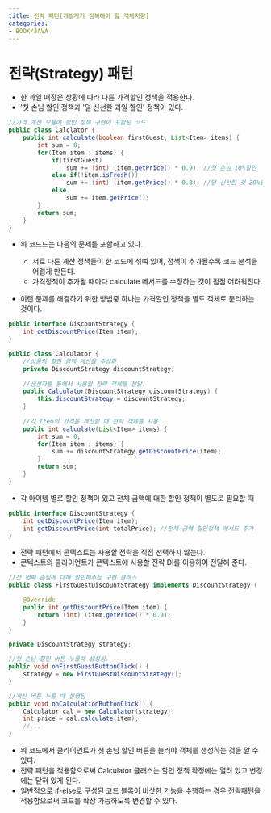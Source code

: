 ```yaml
---
title: 전략 패턴[개발자가 정복해야 할 객체지향]
categories:
- BOOK/JAVA
---
```

# 전략(Strategy) 패턴<br/>
- 한 과일 매장은 상황에 따라 다른 가격할인 정책을 적용한다.<br/>
- '첫 손님 할인'정책과 '덜 신선한 과일 할인' 정책이 있다.

```java
//가격 계산 모듈에 할인 정책 구현이 포함된 코드
public class Calclator {
	public int calculate(boolean firstGuest, List<Item> items) {
    	int sum = 0;
        for(Item item : items) {
        	if(firstGuest)
            	sum += (int) (item.getPrice() * 0.9); //첫 손님 10%할인
			else if(!item.isFresh())
            	sum += (int) (item.getPrice() * 0.8); //덜 신선한 것 20%할인
            else
            	sum += item.getPrice();
        }
        return sum;
	}
}
```

- 위 코드드는 다음의 문제를 포함하고 있다.<br/>
	- 서로 다른 계산 정책들이 한 코드에 섞여 있어, 정책이 추가될수록 코드 분석을 어렵게 만든다.<br/>
	- 가격정책이 추가될 때마다 calculate 메서드를 수정하는 것이 점점 어려워진다.<br/>

- 이런 문제를 해결하기 위한 방법중 하나는 가격할인 정책을 별도 객체로 분리하는 것이다.


```java
public interface DiscountStrategy {
	int getDiscountPrice(Item item);
}
```

```java
public class Calculator {
	//상품의 할인 금액 계산을 추상화
	private DiscountStrategy discountStrategy;
    
    //생성자를 통해서 사용할 전략 객체를 전달.
    public Calculator(DiscountStrategy discountStrategy) {
    	this.discountStrategy = discountStrategy;
    }
    
    //각 Item의 가격을 계산할 때 전략 객체를 사용.
    public int calculate(List<Item> items) {
    	int sum = 0;
        for(Item item : items) {
        	sum += discountStrategy.getDiscountPrice(item);
        }
        return sum;
    }
}
```

- 각 아이템 별로 할인 정책이 있고 전체 금액에 대한 할인 정책이 별도로 필요할 때

```java
public interface DiscountStrategy {
	int getDiscountPrice(Item item);
    int getDiscountPrice(int totalPrice); //전체 금액 할인정책 메서드 추가
}
```

- 전략 패턴에서 콘텍스트는 사용할 전략을 직접 선택하지 않는다.<br/>
- 콘텍스트의 클라이언트가 콘텍스트에 사용할 전략 DI를 이용하여 전달해 준다.

```java
//첫 번째 손님에 대해 할인해주는 구현 클래스
public class FirstGuestDiscountStrategy implements DiscountStrategy {

	@Override
    public int getDiscountPrice(Item item) {
    	return (int) (item.getPrice() * 0.9);
    }
}
````

```java
private DiscountStrategy strategy;

//첫 손님 할인 버튼 누를때 생성됨.
public void onFirstGuestButtonClick() {
	strategy = new FirstGuestDiscountStrategy();
}

//계산 버튼 누를 때 실행됨
public void onCalculationButtonClick() {
	Calculator cal = new Calculator(strategy);
    int price = cal.calculate(item);
    //...
}
```

- 위 코드에서 클라이언트가 첫 손님 할인 버튼을 눌러야 객체를 생성하는 것을 알 수 있다.<br/>
- 전략 패턴을 적용함으로써 Calculator 클래스는 할인 정책 확정에는 열려 있고 변경에는 닫혀 있게 된다.<br/>
- 일반적으로 if-else로 구성된 코드 블록이 비삿한 기능을 수행하는 경우 전략패턴을 적용함으로써 코드를 확장 가능하도록 변경할 수 있다.
